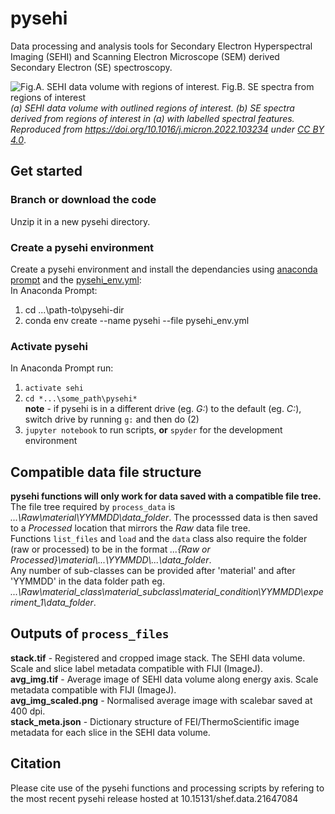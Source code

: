 # pysehi
 Data processing and analysis tools for Secondary Electron Hyperspectral Imaging (SEHI) and Scanning Electron Microscope (SEM) derived Secondary Electron (SE) spectroscopy.
 
![Fig.A. SEHI data volume with regions of interest. Fig.B. SE spectra from regions of interest](https://ars.els-cdn.com/content/image/1-s2.0-S0968432822000300-gr2_lrg.jpg?raw=true "Title")
*(a) SEHI data volume with outlined regions of interest. (b) SE spectra derived from regions of interest in (a) with labelled spectral features. Reproduced from https://doi.org/10.1016/j.micron.2022.103234 under [CC BY 4.0](https://creativecommons.org/licenses/by/4.0/)*.

## Get started
### Branch or download the code
Unzip it in a new pysehi directory.
### Create a pysehi environment
Create a pysehi environment and install the dependancies using [anaconda prompt](https://conda.io/projects/conda/en/latest/user-guide/tasks/manage-environments.html#creating-an-environment-from-an-environment-yml-file) and the [pysehi_env.yml](https://github.com/operandos/pysehi/blob/main/pysehi_env.yml):  
In Anaconda Prompt: 
 1) cd ...\path-to\pysehi-dir
 2) conda env create --name pysehi --file pysehi_env.yml 
### Activate pysehi
In Anaconda Prompt run:
  1) `activate sehi`
  2) `cd *...\some_path\pysehi*`  
  **note** - if pysehi is in a different drive (eg. *G:*) to the default (eg. *C:*), switch drive by running `g:` and then do (2)
  4) `jupyter notebook` to run scripts, **or** `spyder` for the development environment

## Compatible data file structure
**pysehi functions will only work for data saved with a compatible file tree.**  
The file tree required by `process_data` is *...\Raw\material\YYMMDD\data_folder*. The processsed data is then saved to a *Processed* location that mirrors the *Raw* data file tree.  
Functions `list_files` and `load` and the `data` class also require the folder (raw or processed) to be in the format *...\{Raw or Processed}\material\\...\YYMMDD\\...\data_folder*.  
Any number of sub-classes can be provided after 'material' and after 'YYMMDD' in the data folder path eg. *...\Raw\material_class\material_subclass\material_condition\YYMMDD\experiment_1\data_folder*.  

## Outputs of `process_files`
**stack.tif** - Registered and cropped image stack. The SEHI data volume. Scale and slice label metadata compatible with FIJI (ImageJ).  
**avg_img.tif** - Average image of SEHI data volume along energy axis. Scale metadata compatible with FIJI (ImageJ).  
**avg_img_scaled.png** - Normalised average image with scalebar saved at 400 dpi.  
**stack_meta.json** - Dictionary structure of FEI/ThermoScientific image metadata for each slice in the SEHI data volume.  

## Citation
Please cite use of the pysehi functions and processing scripts by refering to the most recent pysehi release hosted at 10.15131/shef.data.21647084
